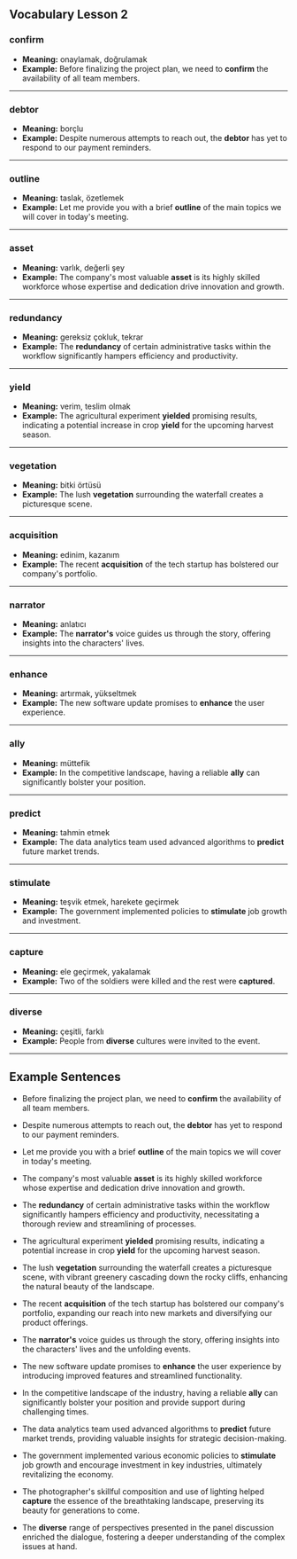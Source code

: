 

## Vocabulary Lesson 2

### **confirm**
- **Meaning:** onaylamak, doğrulamak  
- **Example:** Before finalizing the project plan, we need to **confirm** the availability of all team members.

---

### **debtor**
- **Meaning:** borçlu  
- **Example:** Despite numerous attempts to reach out, the **debtor** has yet to respond to our payment reminders.

---

### **outline**
- **Meaning:** taslak, özetlemek  
- **Example:** Let me provide you with a brief **outline** of the main topics we will cover in today's meeting.

---

### **asset**
- **Meaning:** varlık, değerli şey  
- **Example:** The company's most valuable **asset** is its highly skilled workforce whose expertise and dedication drive innovation and growth.

---

### **redundancy**
- **Meaning:** gereksiz çokluk, tekrar  
- **Example:** The **redundancy** of certain administrative tasks within the workflow significantly hampers efficiency and productivity.

---

### **yield**
- **Meaning:** verim, teslim olmak  
- **Example:** The agricultural experiment **yielded** promising results, indicating a potential increase in crop **yield** for the upcoming harvest season.

---

### **vegetation**
- **Meaning:** bitki örtüsü  
- **Example:** The lush **vegetation** surrounding the waterfall creates a picturesque scene.

---

### **acquisition**
- **Meaning:** edinim, kazanım  
- **Example:** The recent **acquisition** of the tech startup has bolstered our company's portfolio.

---

### **narrator**
- **Meaning:** anlatıcı  
- **Example:** The **narrator's** voice guides us through the story, offering insights into the characters' lives.

---

### **enhance**
- **Meaning:** artırmak, yükseltmek  
- **Example:** The new software update promises to **enhance** the user experience.

---

### **ally**
- **Meaning:** müttefik  
- **Example:** In the competitive landscape, having a reliable **ally** can significantly bolster your position.

---

### **predict**
- **Meaning:** tahmin etmek  
- **Example:** The data analytics team used advanced algorithms to **predict** future market trends.

---

### **stimulate**
- **Meaning:** teşvik etmek, harekete geçirmek  
- **Example:** The government implemented policies to **stimulate** job growth and investment.

---

### **capture**
- **Meaning:** ele geçirmek, yakalamak  
- **Example:** Two of the soldiers were killed and the rest were **captured**.

---

### **diverse**
- **Meaning:** çeşitli, farklı  
- **Example:** People from **diverse** cultures were invited to the event.

---



## Example Sentences 

- Before finalizing the project plan, we need to **confirm** the availability of all team members.

- Despite numerous attempts to reach out, the **debtor** has yet to respond to our payment reminders.

- Let me provide you with a brief **outline** of the main topics we will cover in today's meeting.

- The company's most valuable **asset** is its highly skilled workforce whose expertise and dedication drive innovation and growth.

- The **redundancy** of certain administrative tasks within the workflow significantly hampers efficiency and productivity, necessitating a thorough review and streamlining of processes.

- The agricultural experiment **yielded** promising results, indicating a potential increase in crop **yield** for the upcoming harvest season.

- The lush **vegetation** surrounding the waterfall creates a picturesque scene, with vibrant greenery cascading down the rocky cliffs, enhancing the natural beauty of the landscape.

- The recent **acquisition** of the tech startup has bolstered our company's portfolio, expanding our reach into new markets and diversifying our product offerings.

- The **narrator's** voice guides us through the story, offering insights into the characters' lives and the unfolding events.

- The new software update promises to **enhance** the user experience by introducing improved features and streamlined functionality.

- In the competitive landscape of the industry, having a reliable **ally** can significantly bolster your position and provide support during challenging times.

- The data analytics team used advanced algorithms to **predict** future market trends, providing valuable insights for strategic decision-making.

- The government implemented various economic policies to **stimulate** job growth and encourage investment in key industries, ultimately revitalizing the economy.

- The photographer's skillful composition and use of lighting helped **capture** the essence of the breathtaking landscape, preserving its beauty for generations to come.

- The **diverse** range of perspectives presented in the panel discussion enriched the dialogue, fostering a deeper understanding of the complex issues at hand.
